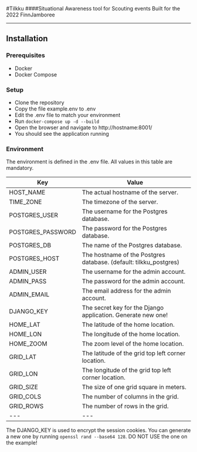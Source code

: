 #Tilkku
####Situational Awareness tool for Scouting events
Built for the 2022 FinnJamboree

---
## Installation

### Prerequisites
- Docker
- Docker Compose

### Setup
- Clone the repository
- Copy the file example.env to .env
- Edit the .env file to match your environment
- Run `docker-compose up -d --build`
- Open the browser and navigate to http://hostname:8001/
- You should see the application running

### Environment
The environment is defined in the .env file. All values in this table are mandatory.

|Key | Value|
|--- | ---|
HOST_NAME | The actual hostname of the server.
TIME_ZONE | The timezone of the server.
POSTGRES_USER | The username for the Postgres database.
POSTGRES_PASSWORD | The password for the Postgres database.
POSTGRES_DB | The name of the Postgres database.
POSTGRES_HOST | The hostname of the Postgres database. (default: tilkku_postgres)
ADMIN_USER | The username for the admin account.
ADMIN_PASS | The password for the admin account.
ADMIN_EMAIL | The email address for the admin account.
DJANGO_KEY | The secret key for the Django application. Generate new one!
HOME_LAT | The latitude of the home location.
HOME_LON | The longitude of the home location.
HOME_ZOOM | The zoom level of the home location.
GRID_LAT | The latitude of the grid top left corner location.
GRID_LON | The longitude of the grid top left corner location.
GRID_SIZE | The size of one grid square in meters.
GRID_COLS | The number of columns in the grid.
GRID_ROWS | The number of rows in the grid.
|--- | ---|

The DJANGO_KEY is used to encrypt the session cookies. You can generate a new one by running `openssl rand --base64 128`. DO NOT USE the one on the example!
